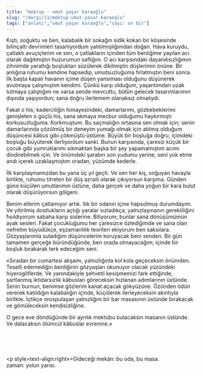 ```yaml
---
title: "mektup - umut yaşar karaoğlu"
slug: "/dergi/11/mektup-umut.yasar.karaoglu"
tags: ["anlatı","umut yaşar karaoğlu","sayı: on bir"]
---
```


Kıştı, soğuktu ve ben, kalabalık bir sokağın sidik kokan bir köşesinde
bilinçaltı devrimleri tasarlıyordum yalıtılmışlığımdan doğan. Hava
kuruydu, çatlaktı avuçiçlerim ve sen, o çatlakların içinden tüm
benliğime yayılan acı olarak dağıtmıştın huzurumun saflığını. O acı
karşısındaki dayanıksızlığımın zihnimde yarattığı boşluktan süzülerek
dikilmiştin düşlerimin önüne. Bir anlığına ruhumu kendine hapsedip,
umutsuzluğuma fırlatmıştın beni sonra. İlk başta kapalı havanın içime
düşen yansıması olduğunu düşünerek avutmaya çalışmıştım kendimi. Çünkü
karşı olduğum, yaşantımdan uzak tutmaya çalıştığım ne varsa sende
mevcuttu, bütün gelecek tasarımlarımın dışında yaşıyordun; sana doğru
ilerlemem olanaksız olmalıydı.

Fakat o his; kaderciliğin himayesindeki, damarlarımı, gözbebeklerimi
genişleten o güçlü his, sana akmaya mecbur olduğumu haykırmıştı
korkusuzluğuma. Korkmuştum. Bu saçmalığın ortasına sen olmak için; senin
damarlarında çözülmüş bir deneyim yumağı olmak için atılmış olduğum
düşüncesi kâbus gibi çökmüştü üstüme. Büyük bir boşluğa doğru, içimdeki
boşluğu büyüterek ilerliyordum sanki. Bunun karşısında, çaresiz küçük
bir çocuk gibi yumruklarımı sıkmaktan başka bir şey yapamamıştım acımı
dindirebilmek için. Ve önümdeki şarabın son yudumu yerine, seni yok etme
andı içerek uzaklaşmıştım oradan, yüzümde kederle.

İlk karşılaşmamızdan bu yana üç yıl geçti. Ve sen her kış, soğuyan
havayla birlikte, ruhumu titreten bir düş azraili olarak çıkıyorsun
karşıma. Günden güne küçülen umutlarımın üstüne, daha gerçek ve daha
yoğun bir kara bulut olarak düşürüyorsun gölgeni.

Benim ellerim çatlamıyor artık. Ilık bir odanın içine hapsolmuş
durumdayım. Ve yitirilmiş dostlukların açtığı yaralar sızladıkça,
yalnızlaşmanın gerekliliğini fısıldıyorum sabaha karşı sislerine.
Biliyorum; bunlar sana dönüşümümün ayak sesleri. Fakat çocukluğumu her
çaresizce özlediğimde ve sana olan nefretim büyüdükçe, eşzamanlılık
teorileri ekiyorum ben saksılara. Gözyaşlarımla suladığım düşüncelerim
koruyacak beni senden. Bir gün tamamen gerçeğe büründüğünde, ben orada
olmayacağım; içinde bir boşluk bırakarak terk edeceğim seni.

«Sıradan bir cumartesi akşamı, yalnızlığınla kol kola geçeceksin
önümden. Teselli edemediğin benliğinin gözyaşları okunuyor olacak
yüzündeki hiyerogliflerde. Ve yanındakiyle şehvetli kesişmemizi fark
ettiğinde, şartlanmış iktidarsızlık kâbusları göreceksin hızlanan
adımlarının üstünde. Senin burnun, benimse gözlerim kanat açacak
gökyüzüne. Özünden ödün vererek katıldığın kalabalığın içinde, küçülerek
ilerleyeceksin akıntıyla birlikte. İçtikçe orospulaşan yalnızlığını bir
bar masasının üstünde bırakacak ve gömüleceksin kendisizliğine.

O gece eve döndüğünde bir ayrılık mektubu bulacaksın masanın üstünde. Ve
dalacaksın ölümcül kâbuslar evrenine.»

 

 

\<p style=text-align:right»\>Gideceği mekân: bu oda, bu masa.  
zaman: yolun yarısı.

